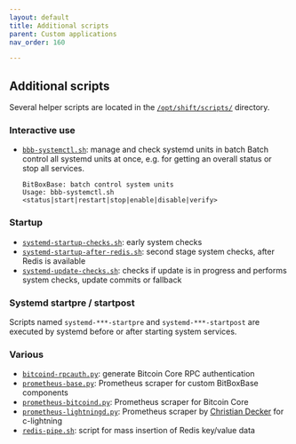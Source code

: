 ```yaml
---
layout: default
title: Additional scripts
parent: Custom applications
nav_order: 160

---
```

## Additional scripts

Several helper scripts are located in the [`/opt/shift/scripts/`](https://github.com/digitalbitbox/bitbox-base/tree/master/armbian/base/scripts) directory.

### Interactive use

* [`bbb-systemctl.sh`](https://github.com/digitalbitbox/bitbox-base/blob/master/armbian/base/scripts/bbb-systemctl.sh): manage and check systemd units in batch
  Batch control all systemd units at once, e.g. for getting an overall status or stop all services.

  ```
  BitBoxBase: batch control system units
  Usage: bbb-systemctl.sh <status|start|restart|stop|enable|disable|verify>
  ```

### Startup

* [`systemd-startup-checks.sh`](https://github.com/digitalbitbox/bitbox-base/blob/master/armbian/base/scripts/systemd-startup-checks.sh): early system checks
* [`systemd-startup-after-redis.sh`](https://github.com/digitalbitbox/bitbox-base/blob/master/armbian/base/scripts/systemd-startup-after-redis.sh): second stage system checks, after Redis is available
* [`systemd-update-checks.sh`](https://github.com/digitalbitbox/bitbox-base/blob/master/armbian/base/scripts/systemd-update-checks.sh): checks if update is in progress and performs system checks, update commits or fallback


### Systemd startpre / startpost

Scripts named `systemd-***-startpre` and `systemd-***-startpost` are executed by systemd before or after starting system services.

### Various

* [`bitcoind-rpcauth.py`](https://github.com/digitalbitbox/bitbox-base/blob/master/armbian/base/scripts/bitcoind-rpcauth.py): generate Bitcoin Core RPC authentication
* [`prometheus-base.py`](https://github.com/digitalbitbox/bitbox-base/blob/master/armbian/base/scripts/prometheus-base.py): Prometheus scraper for custom BitBoxBase components
* [`prometheus-bitcoind.py`](https://github.com/digitalbitbox/bitbox-base/blob/master/armbian/base/scripts/prometheus-bitcoind.py): Prometheus scraper for Bitcoin Core
* [`prometheus-lightningd.py`](https://github.com/lightningd/plugins/tree/master/prometheus): Prometheus scraper by [Christian Decker](https://github.com/cdecker) for c-lightning
* [`redis-pipe.sh`](https://github.com/digitalbitbox/bitbox-base/blob/master/armbian/base/scripts/redis-pipe.sh): script for mass insertion of Redis key/value data
